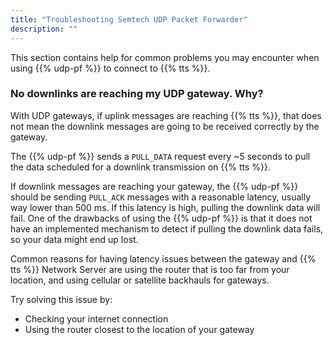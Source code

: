 ```yaml
---
title: "Troubleshooting Semtech UDP Packet Forwarder"
description: ""
---
```


This section contains help for common problems you may encounter when using {{% udp-pf %}} to connect to {{% tts %}}.

<!--more-->

### No downlinks are reaching my UDP gateway. Why?

With UDP gateways, if uplink messages are reaching {{% tts %}}, that does not mean the downlink messages are going to be received correctly by the gateway. 

The {{% udp-pf %}} sends a `PULL_DATA` request every ~5 seconds to pull the data scheduled for a downlink transmission on {{% tts %}}.

If downlink messages are reaching your gateway, the {{% udp-pf %}} should be sending `PULL_ACK` messages with a reasonable latency, usually way lower than 500 ms. If this latency is high, pulling the downlink data will fail. One of the drawbacks of using the {{% udp-pf %}} is that it does not have an implemented mechanism to detect if pulling the downlink data fails, so your data might end up lost. 

Common reasons for having latency issues between the gateway and {{% tts %}} Network Server are using the router that is too far from your location, and using cellular or satellite backhauls for gateways.

Try solving this issue by: 

- Checking your internet connection
- Using the router closest to the location of your gateway
